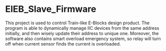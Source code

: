 # ElEB_Slave_Firmware
This project is used to control Train-like E-Blocks design product. The program is able to dynamically manage IIC devices from the same address initially, and then wisely update their address to unique one. Moreover, the software also contains smart overload emergency system, so relay will turn off when current sensor finds the current is overloaded.
